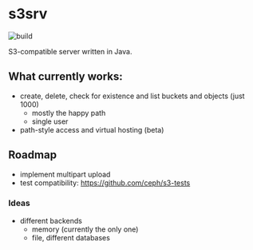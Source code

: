# s3srv

![build](https://api.travis-ci.org/jenshadlich/s3srv.svg)

S3-compatible server written in Java.

## What currently works:
* create, delete, check for existence and list buckets and objects (just 1000)
  * mostly the happy path
  * single user
* path-style access and virtual hosting (beta)

## Roadmap

* implement multipart upload
* test compatibility: https://github.com/ceph/s3-tests

### Ideas

* different backends
  * memory (currently the only one)
  * file, different databases
